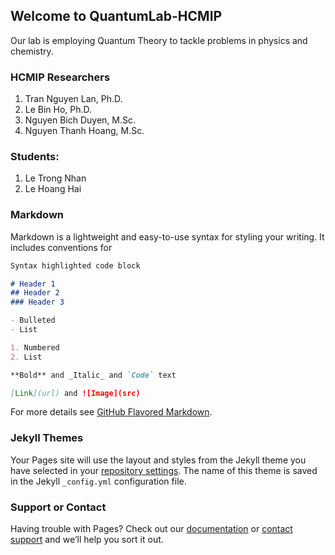 ## Welcome to QuantumLab-HCMIP

Our lab is employing Quantum Theory to tackle problems in physics and chemistry. 


### HCMIP Researchers
1. Tran Nguyen Lan, Ph.D.
2. Le Bin Ho, Ph.D.
3. Nguyen Bich Duyen, M.Sc.
4. Nguyen Thanh Hoang, M.Sc.

### Students:
1. Le Trong Nhan
2. Le Hoang Hai

### Markdown

Markdown is a lightweight and easy-to-use syntax for styling your writing. It includes conventions for

```markdown
Syntax highlighted code block

# Header 1
## Header 2
### Header 3

- Bulleted
- List

1. Numbered
2. List

**Bold** and _Italic_ and `Code` text

[Link](url) and ![Image](src)
```

For more details see [GitHub Flavored Markdown](https://guides.github.com/features/mastering-markdown/).

### Jekyll Themes

Your Pages site will use the layout and styles from the Jekyll theme you have selected in your [repository settings](https://github.com/lantrann/homepage/settings/pages). The name of this theme is saved in the Jekyll `_config.yml` configuration file.

### Support or Contact

Having trouble with Pages? Check out our [documentation](https://docs.github.com/categories/github-pages-basics/) or [contact support](https://support.github.com/contact) and we’ll help you sort it out.
